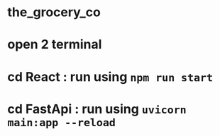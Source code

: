 # the_grocery_co
# open 2 terminal
# cd React : run using `npm run start`
# cd FastApi : run using `uvicorn main:app --reload` 

